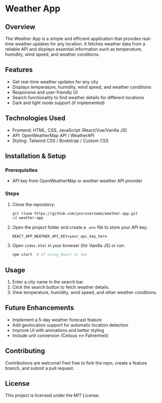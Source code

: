 # Weather App

## Overview
The Weather App is a simple and efficient application that provides real-time weather updates for any location. It fetches weather data from a reliable API and displays essential information such as temperature, humidity, wind speed, and weather conditions.

## Features
- Get real-time weather updates for any city
- Displays temperature, humidity, wind speed, and weather conditions
- Responsive and user-friendly UI
- Search functionality to find weather details for different locations
- Dark and light mode support (if implemented)

## Technologies Used
- Frontend: HTML, CSS, JavaScript (React/Vue/Vanilla JS)
- API: OpenWeatherMap API / WeatherAPI
- Styling: Tailwind CSS / Bootstrap / Custom CSS

## Installation & Setup
### Prerequisites
- API key from OpenWeatherMap or another weather API provider

### Steps
1. Clone the repository:
   ```sh
   git clone https://github.com/yourusername/weather-app.git
   cd weather-app
   ```
2. Open the project folder and create a `.env` file to store your API key:
   ```env
   REACT_APP_WEATHER_API_KEY=your_api_key_here
   ```
3. Open `index.html` in your browser (for Vanilla JS) or run:
   ```sh
   npm start  # if using React or Vue
   ```
## Usage
1. Enter a city name in the search bar.
2. Click the search button to fetch weather details.
3. View temperature, humidity, wind speed, and other weather conditions.

## Future Enhancements
- Implement a 5-day weather forecast feature
- Add geolocation support for automatic location detection
- Improve UI with animations and better styling
- Include unit conversion (Celsius ↔ Fahrenheit)

## Contributing
Contributions are welcome! Feel free to fork the repo, create a feature branch, and submit a pull request.

## License
This project is licensed under the MIT License.

